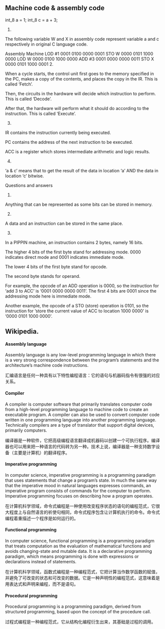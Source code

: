 ## Machine code & assembly code

int_8 a = 1; int_8 c = a + 3;

1.

The following variable W and X in assembly code represent variable a and c respectively in original C language code.

Assembly	Machine
LOD #1	0001 0100 0000 0001
STO W	0000 0101 1000 0000
LOD W	0000 0100 1000 0000
ADD #3	0001 0000 0000 0011
STO X	0000 0101 1000 0001
2.

When a cycle starts, the control unit first goes to the memory specified in the PC, makes a copy of the contents, and places the copy in the IR. This is called ‘Fetch’.

Then, the circuits in the hardware will decide which instruction to perform. This is called ‘Decode’.

After that, the hardware will perform what it should do according to the instruction. This is called ‘Execute’.

3.

IR contains the instruction currently being executed.

PC contains the address of the next instruction to be executed.

ACC is a register which stores intermediate arithmetic and logic results.

4.

‘a & c’ means that to get the result of the data in location ‘a’ AND the data in location ‘c’ bitwise.



Questions and answers  

1.

Anything that can be represented as some bits can be stored in memory.

2.

A data and an instruction can be stored in the same place.

3.

In a PIPPIN machine, an instruction contains 2 bytes, namely 16 bits.

The higher 4 bits of the first byte stand for addressing mode. 0000 indicates direct mode and 0001 indicates immediate mode.

The lower 4 bits of the first byte stand for opcode.

The second byte stands for operand.

For example, the opcode of an ADD operation is 0000, so the instruction for ‘add 3 to ACC’ is ‘0001 0000 0000 0011’. The first 4 bits are 0001 since the addressing mode here is immediate mode.

Another example, the opcode of a STO (store) operation is 0101, so the instruction for ‘store the current value of ACC to location 1000 0000’ is ‘0000 0101 1000 0000’.



## Wikipedia.

#### Assembly language

Assembly language is any low-level programming language in which there is a very strong correspondence between the program’s statements and the architecture’s machine code instructions.

汇编语言是任何一种具有以下特性编程语言：它的语句与机器码指令有很强的对应关系。

#### Compiler

A compiler is computer software that primarily translates computer code from a high-level programming language to machine code to create an executable program. A compiler can also be used to convert computer code written in one programming language into another programming language. Technically compilers are a type of translator that support digital devices, primarily computers.

编译器是一种软件，它把高级编程语言翻译成机器码以创建一个可执行程序。编译器也可以用来把一种语言的代码转为另一种。技术上说，编译器是一种支持数字设备（主要是计算机）的翻译程序。

#### Imperative programming

In computer science, imperative programming is a programming paradigm that uses statements that change a program’s state. In much the same way that the imperative mood in natural languages expresses commands, an imperative program consists of commands for the computer to perform. Imperative programming focuses on describing how a program operates.

在计算机科学领域，命令式编程是一种使用改变程序状态的语句的编程范式，它很大程度上与自然语言的祈使句相同，命令式程序包含让计算机执行的命令。命令式编程着重描述一个程序是如何运行的。

#### Functional programming

In computer science, functional programming is a programming paradigm that treats computation as the evaluation of mathematical functions and avoids changing-state and mutable data. It is a declarative programming paradigm, which means programming is done with expressions or declarations instead of statements.

在计算机科学领域，函数式编程是一种编程范式，它把计算当作数学函数的赋值，并避免了可改变的状态和可改变的数据。它是一种声明性的编程范式，这意味着是用表达式和声明来编程，而不是语句。

#### Procedural programming

Procedural programming is a programming paradigm, derived from structured programming, based upon the concept of the procedure call.

过程式编程是一种编程范式，它从结构化编程衍生出来，其基础是过程的调用。